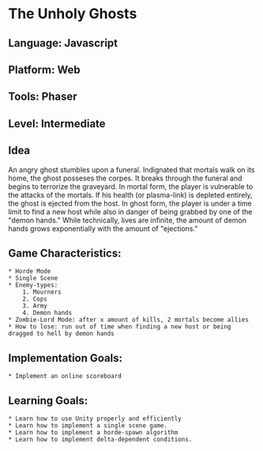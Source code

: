 The Unholy Ghosts
================

Language: Javascript
--------------------
Platform: Web
------------
Tools: Phaser
------------
Level: Intermediate
-------------------

Idea
----
An angry ghost stumbles upon a funeral. Indignated that mortals
walk on its home, the ghost posseses the corpes. It breaks through the funeral and begins to terrorize the graveyard.
In mortal form, the player  is vulnerable to the attacks of the  mortals. If his health (or plasma-link) is depleted entirely, the ghost is ejected from the host.
In ghost form, the player is under a time limit to find a new host while also in danger of being grabbed by one of the "demon hands." While technically, lives are infinite, the amount of demon hands grows exponentially with the amount of "ejections." 
 
Game Characteristics:
-------------------
	* Horde Mode
	* Single Scene
	* Enemy-types: 
		1. Mourners
		2. Cops
		3. Army
		4. Demon hands
	* Zombie-Lord Mode: after x amount of kills, 2 mortals become allies
	* How to lose: run out of time when finding a new host or being dragged to hell by demon hands

Implementation Goals:
---------------------
	* Implement an online scoreboard 

Learning Goals:
--------------
	* Learn how to use Unity properly and efficiently
	* Learn how to implement a single scene game.
	* Learn how to implement a horde-spawn algorithm
	* Learn how to implement delta-dependent conditions.
	
	
